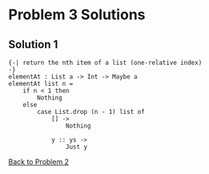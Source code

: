 # Problem 3 Solutions

## Solution 1

```
{-| return the nth item of a list (one-relative index)
-}
elementAt : List a -> Int -> Maybe a
elementAt list n =
    if n < 1 then
        Nothing
    else
        case List.drop (n - 1) list of
            [] ->
                Nothing

            y :: ys ->
                Just y
```

[Back to Problem 2](../p/p02.md)

